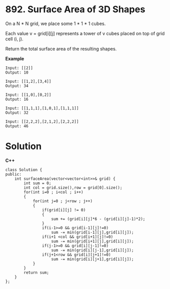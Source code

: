 # 892. Surface Area of 3D Shapes
On a N * N grid, we place some 1 * 1 * 1 cubes.

Each value v = grid[i][j] represents a tower of v cubes placed on top of grid cell (i, j).

Return the total surface area of the resulting shapes.

**Example**
```
Input: [[2]]
Output: 10

Input: [[1,2],[3,4]]
Output: 34

Input: [[1,0],[0,2]]
Output: 16

Input: [[1,1,1],[1,0,1],[1,1,1]]
Output: 32

Input: [[2,2,2],[2,1,2],[2,2,2]]
Output: 46
```

# Solution
**C++**
```
class Solution {
public:
    int surfaceArea(vector<vector<int>>& grid) {
        int sum = 0;
        int col = grid.size(),row = grid[0].size();
        for(int i=0 ; i<col ; i++)
        {
            for(int j=0 ; j<row ; j++)
            {
                if(grid[i][j] != 0)
                {
                    sum += (grid[i][j]*6 - (grid[i][j]-1)*2);
                }
                if(i-1>=0 && grid[i-1][j]!=0)
                    sum -= min(grid[i-1][j],grid[i][j]);
                if(i+1 <col && grid[i+1][j]!=0)
                    sum -= min(grid[i+1][j],grid[i][j]);
                if(j-1>=0 && grid[i][j-1]!=0)
                    sum -= min(grid[i][j-1],grid[i][j]);
                if(j+1<row && grid[i][j+1]!=0)
                    sum -= min(grid[i][j+1],grid[i][j]);
            }
        }
        return sum;
    }
};
```
